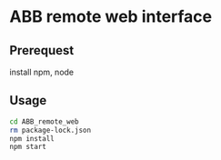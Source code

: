 # ABB remote web interface

## Prerequest

install npm, node

## Usage

```bash
cd ABB_remote_web
rm package-lock.json
npm install
npm start
```